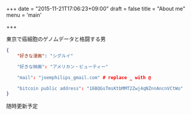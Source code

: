 +++
date = "2015-11-21T17:06:23+09:00"
draft = false
title = "About me"
menu = 'main'

+++

東京で癌細胞のゲノムデータと格闘する男

```json
{
    "好きな漫画": "シグルイ"

    "好きな映画": "アメリカン・ビューティー"

    "mail": "joemphilips_gmail.com" # replace _ with @

    "bitcoin public address": "16BQGsTmsKtbMMT2Zwj4qNZnnAncnVCtWo"
}
```



随時更新予定
